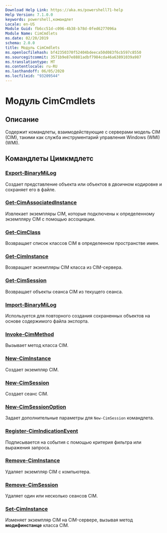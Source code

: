 ```yaml
---
Download Help Link: https://aka.ms/powershell71-help
Help Version: 7.1.0.0
keywords: powershell,командлет
Locale: en-US
Module Guid: fb6cc51d-c096-4b38-b78d-0fed6277096a
Module Name: CimCmdlets
ms.date: 02/20/2019
schema: 2.0.0
title: Модуль CimCmdlets
ms.openlocfilehash: bf42350370f52404bdeeca50d083f6cb597c8550
ms.sourcegitcommit: 3571b9e87e8881adbf7984cda46a63891039a987
ms.translationtype: MT
ms.contentlocale: ru-RU
ms.lasthandoff: 06/05/2020
ms.locfileid: "93209544"
---
```

# Модуль CimCmdlets

## Описание

Содержит командлеты, взаимодействующие с серверами модель CIM (CIM), такими как служба инструментарий управления Windows (WMI) (WMI).

## Командлеты Цимкмдлетс

### [Export-BinaryMiLog](Export-BinaryMiLog.md)
Создает представление объекта или объектов в двоичном кодировке и сохраняет его в файле.

### [Get-CimAssociatedInstance](Get-CimAssociatedInstance.md)
Извлекает экземпляры CIM, которые подключены к определенному экземпляру CIM с помощью ассоциации.

### [Get-CimClass](Get-CimClass.md)
Возвращает список классов CIM в определенном пространстве имен.

### [Get-CimInstance](Get-CimInstance.md)
Возвращает экземпляры CIM класса из CIM-сервера.

### [Get-CimSession](Get-CimSession.md)
Возвращает объекты сеанса CIM из текущего сеанса.

### [Import-BinaryMiLog](Import-BinaryMiLog.md)
Используется для повторного создания сохраненных объектов на основе содержимого файла экспорта.

### [Invoke-CimMethod](Invoke-CimMethod.md)
Вызывает метод класса CIM.

### [New-CimInstance](New-CimInstance.md)
Создает экземпляр CIM.

### [New-CimSession](New-CimSession.md)
Создает сеанс CIM.

### [New-CimSessionOption](New-CimSessionOption.md)
Задает дополнительные параметры для `New-CimSession` командлета.

### [Register-CimIndicationEvent](Register-CimIndicationEvent.md)
Подписывается на события с помощью критерия фильтра или выражения запроса.

### [Remove-CimInstance](Remove-CimInstance.md)
Удаляет экземпляр CIM с компьютера.

### [Remove-CimSession](Remove-CimSession.md)
Удаляет один или несколько сеансов CIM.

### [Set-CimInstance](Set-CimInstance.md)
Изменяет экземпляр CIM на CIM-сервере, вызывая метод **модифинстанце** класса CIM.

